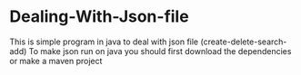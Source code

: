 # Dealing-With-Json-file
This is simple program in java to deal with json file (create-delete-search-add) 
To make json run on java you should first download the dependencies or make a maven project
